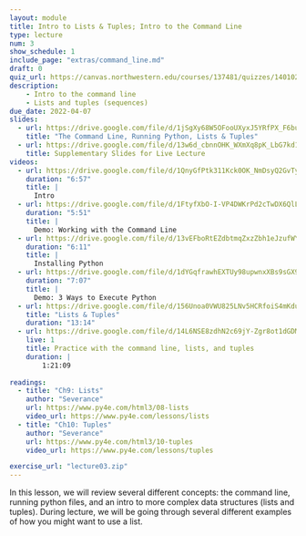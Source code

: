```yaml
---
layout: module
title: Intro to Lists & Tuples; Intro to the Command Line
type: lecture
num: 3
show_schedule: 1
include_page: "extras/command_line.md"
draft: 0
quiz_url: https://canvas.northwestern.edu/courses/137481/quizzes/140102
description:
    - Intro to the command line
    - Lists and tuples (sequences)
due_date: 2022-04-07
slides:
  - url: https://drive.google.com/file/d/1jSgXy68W5OFooUXyxJ5YRfPX_F6buG3g/view?usp=sharing
    title: "The Command Line, Running Python, Lists & Tuples"
  - url: https://drive.google.com/file/d/13w6d_cbnnOHK_WXmXq8pK_LbG7kd1y-I/view?usp=sharing
    title: Supplementary Slides for Live Lecture
videos: 
  - url: https://drive.google.com/file/d/1QnyGfPtk311Kck0OK_NmDsyQ2GvTyhsO/view?usp=sharing
    duration: "6:57"
    title: |
      Intro
  - url: https://drive.google.com/file/d/1FtyfXbO-I-VP4DWKrPd2cTwDX6QlLwUE/view?usp=sharing
    duration: "5:51"
    title: |
      Demo: Working with the Command Line
  - url: https://drive.google.com/file/d/13vEFboRtEZdbtmqZxzZbh1eJzufWYN8i/view?usp=sharing
    duration: "6:11"
    title: |
      Installing Python
  - url: https://drive.google.com/file/d/1dYGqfrawhEXTUy98upwnxXBs9sGX9mN2/view?usp=sharing
    duration: "7:07"
    title: |
      Demo: 3 Ways to Execute Python
  - url: https://drive.google.com/file/d/156Unoa0VWU825LNv5HCRfoiS4mKduj_f/view?usp=sharing
    title: "Lists & Tuples"
    duration: "13:14"
  - url: https://drive.google.com/file/d/14L6NSE8zdhN2c69jY-Zgr8ot1dGDMsX7/view?usp=sharing
    live: 1
    title: Practice with the command line, lists, and tuples
    duration: |
        1:21:09
        
readings:
  - title: "Ch9: Lists"
    author: "Severance"
    url: https://www.py4e.com/html3/08-lists
    video_url: https://www.py4e.com/lessons/lists
  - title: "Ch10: Tuples"
    author: "Severance"
    url: https://www.py4e.com/html3/10-tuples
    video_url: https://www.py4e.com/lessons/tuples

exercise_url: "lecture03.zip"
---
```

In this lesson, we will review several different concepts: the command line, running python files, and an intro to more complex data structures (lists and tuples). During lecture, we will be going through several different examples of how you might want to use a list.
